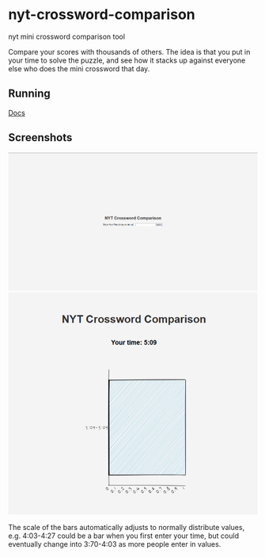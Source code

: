 # nyt-crossword-comparison
nyt mini crossword comparison tool

Compare your scores with thousands of others. The idea is that you put in your time to solve the puzzle, and see how it stacks up against everyone else who does the mini crossword that day.

## Running
[Docs](./docs/running.md)

## Screenshots
![alt text](image.png)
![alt text](image-1.png)

The scale of the bars automatically adjusts to normally distribute values, e.g. 4:03-4:27 could be a bar when you first enter your time, but could eventually change into 3:70-4:03 as more people enter in values.
